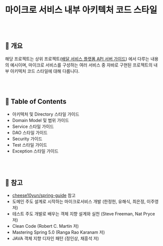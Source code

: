 # 마이크로 서비스 내부 아키텍처 코드 스타일

<br/><br/>


## :speech_balloon: 개요

해당 프로젝트는 상위 프로젝트([배달 서비스 플랫폼 API 서버 가이드](https://github.com/cholnh/delivery-platform-server-guide#배달-서비스-플랫폼-api-서버-가이드))
에서 다루는 내용의 예시이며, 마이크로 서비스를 구성하는 여러 서비스 중 자바로 구현된 프로젝트의 내부 아키텍처 코드 스타일에 대해 다룹니다.

<br/><br/>


## :memo: Table of Contents

- 아키텍처 및 Directory 스타일 가이드
- Domain Model 및 범위 가이드
- Service 스타일 가이드
- DAO 스타일 가이드
- Security 가이드
- Test 스타일 가이드
- Exception 스타일 가이드

<br/><br/>

## :monocle_face: 참고

- [cheese10yun/spring-guide](https://github.com/cheese10yun/spring-guide) 참고
- 도메인 주도 설계로 시작하는 마이크로서비스 개발 (한정헌, 유해식, 최은정, 이주영 저)
- 테스트 주도 개발로 배우는 객체 지향 설계와 실천 (Steve Freeman, Nat Pryce 저)
- Clean Code (Robert C. Martin 저)
- Mastering Spring 5.0 (Ranga Rao Karanam 저)
- JAVA 객체 지향 디자인 패턴 (정인상, 채흥석 저)